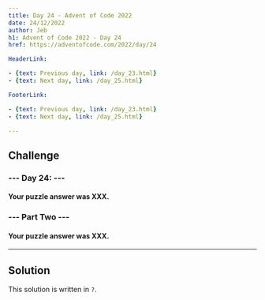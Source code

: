 ```yaml
---
title: Day 24 - Advent of Code 2022
date: 24/12/2022
author: Jeb
h1: Advent of Code 2022 - Day 24
href: https://adventofcode.com/2022/day/24

HeaderLink:

- {text: Previous day, link: /day_23.html}
- {text: Next day, link: /day_25.html}

FooterLink:

- {text: Previous day, link: /day_23.html}
- {text: Next day, link: /day_25.html}

---
```


## Challenge

### --- Day 24:  ---

#### Your puzzle answer was XXX.

### --- Part Two ---

#### Your puzzle answer was XXX.

---

## Solution

This solution is written in `?`.

````?

````

